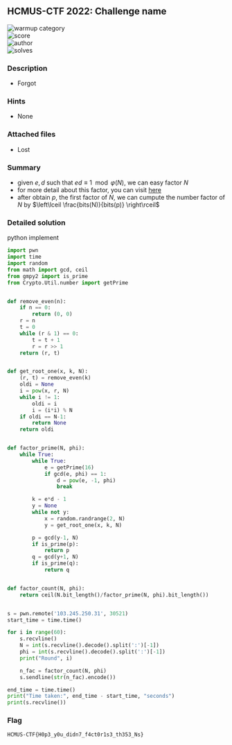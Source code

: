 ## HCMUS-CTF 2022: Challenge name

![warmup category](https://img.shields.io/badge/Category-Cryptography-brightgreen.svg)  
![score](https://img.shields.io/badge/Score_after_CTF-200-blue.svg)  
![author](https://img.shields.io/badge/Author-Naul-blue.svg)  
![solves](https://img.shields.io/badge/Solves-16-lightgrey.svg)

### Description
- Forgot

### Hints
- None

### Attached files
- Lost

### Summary
- given $e,d$ such that $ed \equiv 1 \mod \varphi(N)$, we can easy factor $N$
- for more detail about this factor, you can visit [here](https://crypto.stackexchange.com/questions/6361/is-sharing-the-modulus-for-multiple-rsa-key-pairs-secure/14713)
- after obtain $p$, the first factor of $N$, we can cumpute the number factor of $N$ by $\left\lceil \frac{bits(N)}{bits(p)} \right\rceil$

### Detailed solution
python implement
```python
import pwn
import time
import random
from math import gcd, ceil
from gmpy2 import is_prime
from Crypto.Util.number import getPrime


def remove_even(n):
    if n == 0:
        return (0, 0)
    r = n
    t = 0
    while (r & 1) == 0:
        t = t + 1
        r = r >> 1
    return (r, t)


def get_root_one(x, k, N):
    (r, t) = remove_even(k)
    oldi = None
    i = pow(x, r, N)
    while i != 1:
        oldi = i
        i = (i*i) % N
    if oldi == N-1:
        return None
    return oldi


def factor_prime(N, phi):
    while True:
        while True:
            e = getPrime(16)
            if gcd(e, phi) == 1:
                d = pow(e, -1, phi)
                break

        k = e*d - 1
        y = None
        while not y:
            x = random.randrange(2, N)
            y = get_root_one(x, k, N)

        p = gcd(y-1, N)
        if is_prime(p):
            return p
        q = gcd(y+1, N)
        if is_prime(q):
            return q


def factor_count(N, phi):
    return ceil(N.bit_length()/factor_prime(N, phi).bit_length())


s = pwn.remote('103.245.250.31', 30521)
start_time = time.time()

for i in range(60):
    s.recvline()
    N = int(s.recvline().decode().split(':')[-1])
    phi = int(s.recvline().decode().split(':')[-1])
    print("Round", i)

    n_fac = factor_count(N, phi)
    s.sendline(str(n_fac).encode())

end_time = time.time()
print("Time taken:", end_time - start_time, "seconds")
print(s.recvline())
```

### Flag
```
HCMUS-CTF{H0p3_y0u_didn7_f4ct0r1s3_th353_Ns}
```